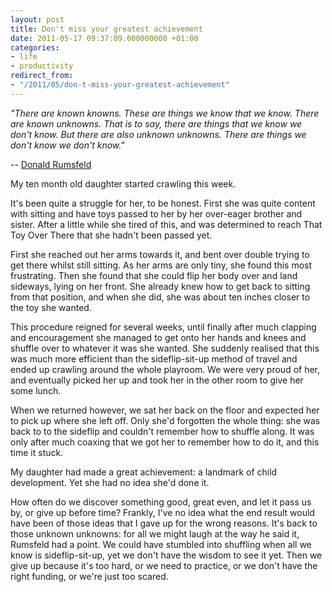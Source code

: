 ```yaml
---
layout: post
title: Don't miss your greatest achievement
date: 2011-05-17 09:37:09.000000000 +01:00
categories:
- life
- productivity
redirect_from:
- "/2011/05/don-t-miss-your-greatest-achievement"
---
```

<p><i>"There are known knowns. These are things we know that we know. There are known unknowns. That is to say, there are things that we know we don't know. But there are also unknown unknowns. There are things we don't know we don't know."</i></p>

-- [Donald Rumsfeld](http://en.wikipedia.org/wiki/Donald_Rumsfeld)

My ten month old daughter started crawling this week.

It's been quite a struggle for her, to be honest. First she was quite content with sitting and have toys passed to her by her over-eager brother and sister. After a little while she tired of this, and was determined to reach That Toy Over There that she hadn't been passed yet.

First she reached out her arms towards it, and bent over double trying to get there whilst still sitting. As her arms are only tiny, she found this most frustrating. Then she found that she could flip her body over and land sideways, lying on her front. She already knew how to get back to sitting from that position, and when she did, she was about ten inches closer to the toy she wanted.

This procedure reigned for several weeks, until finally after much clapping and encouragement she managed to get onto her hands and knees and shuffle over to whatever it was she wanted. She suddenly realised that this was much more efficient than the sideflip-sit-up method of travel and ended up crawling around the whole playroom. We were very proud of her, and eventually picked her up and took her in the other room to give her some lunch.

When we returned however, we sat her back on the floor and expected her to pick up where she left off. Only she'd forgotten the whole thing: she was back to to the sideflip and couldn't remember how to shuffle along. It was only after much coaxing that we got her to remember how to do it, and this time it stuck.

My daughter had made a great achievement: a landmark of child development. Yet she had no idea she'd done it.

How often do we discover something good, great even, and let it pass us by, or give up before time? Frankly, I've no idea what the end result would have been of those ideas that I gave up for the wrong reasons. It's back to those unknown unknowns: for all we might laugh at the way he said it, Rumsfeld had a point. We could have stumbled into shuffling when all we know is sideflip-sit-up, yet we don't have the wisdom to see it yet. Then we give up because it's too hard, or we need to practice, or we don't have the right funding, or we're just too scared.

